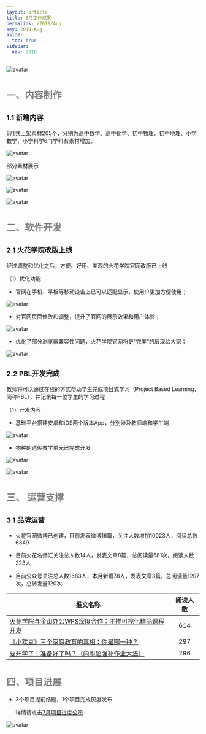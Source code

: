 ```yaml
---
layout: article
title: 8月工作成果
permalink: /2019/Aug
key: 2019-Aug
aside:
  toc: true
sidebar:
  nav: 2018
---
```


<bro/><bro/>

![avatar](images/201908010.png)

# <font size="5" color="gray">一、内容制作</font>

## <font size="4" >1.1 新增内容</font>

8月共上架素材205个，分别为高中数学、高中化学、初中物理、初中地理、小学数学、小学科学6门学科有素材增加。

![avatar](images/201908010101.png)

部分素材展示

![avatar](images/20190802.png)

![avatar](images/20190803.png)

![avatar](images/20190804.png)

# <font size="5" color="gray">二、软件开发</font>

## <font size="4" >2.1 火花学院改版上线</font>

   经过调整和优化之后，方便、好用、美观的火花学院官网改版已上线

（1）优化功能

- 官网在手机、平板等移动设备上已可以适配显示，使用户更加方便使用；

![avatar](images/20190805.png)

- 对官网页面修改和调整，提升了官网的展示效果和用户体验；

![avatar](images/20190806.png)

- 优化了部分浏览器兼容性问题，火花学院官网将更“完美”的展现给大家；

![avatar](images/20190807.png)

## <font size="4" >2.2 PBL开发完成</font>

教师将可以通过在线的方式帮助学生完成项目式学习（Project Based Learning，简称PBL），并记录每一位学生的学习过程

（1）开发内容

- 基础平台搭建安卓和iOS两个版本App，分别涉及教师端和学生端

![avatar](images/20190808.png)

- 物种的遗传教学单元已完成开发

![avatar](images/20190809.png)

![avatar](images/20190810.png)

# <font size="5" color="gray">三、	运营支撑</font>

## <font size="4" >3.1 品牌运营</font>

- 火花官网微博已创建，目前发表微博16篇，关注人数增加10023人，阅读总数6349

- 目前火花名师汇关注总人数14人，发表文章8篇，总阅读量581次，阅读人数223人

- 目前公众号关注总人数1683人，本月新增78人，发表文章3篇，总阅读量1207次，总转发量120次

| 推文名称 |  阅读人数  | 
|-------------|:------:|
[火花学院与金山办公WPS深度合作：主推可视化精品课程开发](https://mp.weixin.qq.com/s/x0p9CsNpwHwNLNZPkr7pBA)|	614|
[《小欢喜》三个家庭教育的真相：你是哪一种？](https://mp.weixin.qq.com/s/3JmBIVlsxNb4NcWDWnCcnA)|	297|
[要开学了！准备好了吗？（内附超强补作业大法）](https://mp.weixin.qq.com/s/IsGzvF3TGWAUnWDpdmm_mg)|	296|

# <font size="5" color="gray">四、项目进展</font>

- 3个项目提前结题，1个项目完成灰度发布
  
  详情请点击[7月项目进度公示](https://xiyue-team.github.io/doc_monthlyreport/project/Jul)
 
![avatar](images/project07.png)




